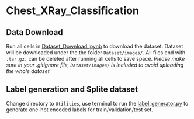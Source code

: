 # Chest_XRay_Classification

## Data Download
Run all cells in [Dataset_Download.ipynb](Dataset_Download.ipynb) to download the dataset. Dataset will be downloaded under the the folder `Dataset/images/`. All files end with `.tar.gz.` can be deleted after running all cells to save space. *Please make sure in your .gitignore file, `Dataset/images/` is included to avoid uploading the whole dataset* 

## Label generation and Splite dataset
Change directory to `Utilities`, use terminal to run the [label_generator.py](Utilities/label_generator.py) to generate one-hot encoded labels for train/validation/test set.